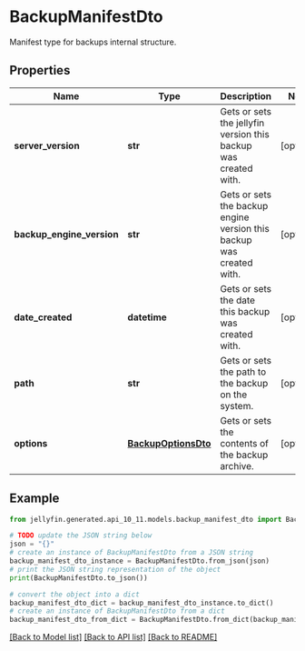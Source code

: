 # BackupManifestDto

Manifest type for backups internal structure.

## Properties

Name | Type | Description | Notes
------------ | ------------- | ------------- | -------------
**server_version** | **str** | Gets or sets the jellyfin version this backup was created with. | [optional] 
**backup_engine_version** | **str** | Gets or sets the backup engine version this backup was created with. | [optional] 
**date_created** | **datetime** | Gets or sets the date this backup was created with. | [optional] 
**path** | **str** | Gets or sets the path to the backup on the system. | [optional] 
**options** | [**BackupOptionsDto**](BackupOptionsDto.md) | Gets or sets the contents of the backup archive. | [optional] 

## Example

```python
from jellyfin.generated.api_10_11.models.backup_manifest_dto import BackupManifestDto

# TODO update the JSON string below
json = "{}"
# create an instance of BackupManifestDto from a JSON string
backup_manifest_dto_instance = BackupManifestDto.from_json(json)
# print the JSON string representation of the object
print(BackupManifestDto.to_json())

# convert the object into a dict
backup_manifest_dto_dict = backup_manifest_dto_instance.to_dict()
# create an instance of BackupManifestDto from a dict
backup_manifest_dto_from_dict = BackupManifestDto.from_dict(backup_manifest_dto_dict)
```
[[Back to Model list]](README.md#documentation-for-models) [[Back to API list]](README.md#documentation-for-api-endpoints) [[Back to README]](README.md)



